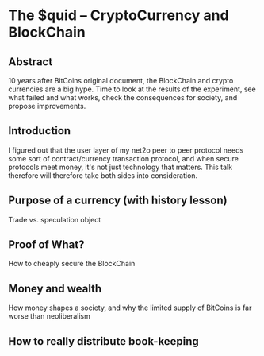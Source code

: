 # The $quid – CryptoCurrency and BlockChain

## Abstract

10 years after BitCoins original document, the BlockChain and crypto
currencies are a big hype. Time to look at the results of the
experiment, see what failed and what works, check the consequences for
society, and propose improvements.

## Introduction

I figured out that the user layer of my net2o peer to peer protocol
needs some sort of contract/currency transaction protocol, and when
secure protocols meet money, it's not just technology that
matters. This talk therefore will therefore take both sides into
consideration.

## Purpose of a currency (with history lesson)

Trade vs. speculation object

## Proof of What?

How to cheaply secure the BlockChain

## Money and wealth

How money shapes a society, and why the limited supply of BitCoins is
far worse than neoliberalism

## How to really distribute book-keeping